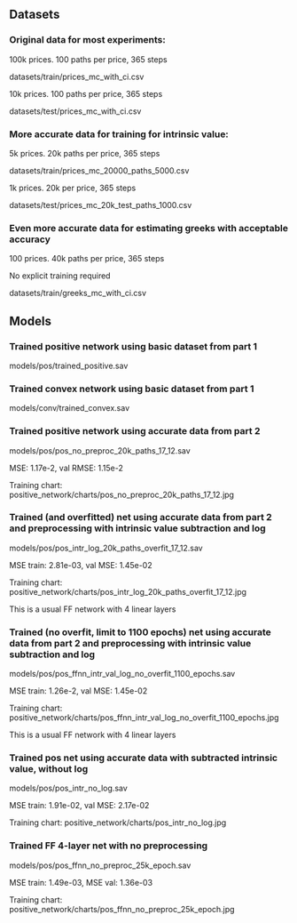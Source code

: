## Datasets
### Original data for most experiments:
100k prices. 100 paths per price, 365 steps

datasets/train/prices_mc_with_ci.csv

10k prices. 100 paths per price, 365 steps

datasets/test/prices_mc_with_ci.csv

### More accurate data for training for intrinsic value:
5k prices. 20k paths per price, 365 steps

datasets/train/prices_mc_20000_paths_5000.csv

1k prices. 20k per price, 365 steps

datasets/test/prices_mc_20k_test_paths_1000.csv

### Even more accurate data for estimating greeks with acceptable accuracy
100 prices. 40k paths per price, 365 steps

No explicit training required

datasets/train/greeks_mc_with_ci.csv


## Models
### Trained positive network using basic dataset from part 1
models/pos/trained_positive.sav

### Trained convex network using basic dataset from part 1
models/conv/trained_convex.sav

### Trained positive network using accurate data from part 2
models/pos/pos_no_preproc_20k_paths_17_12.sav

MSE: 1.17e-2, val RMSE: 1.15e-2

Training chart: positive_network/charts/pos_no_preproc_20k_paths_17_12.jpg

### Trained (and overfitted) net using accurate data from part 2 and preprocessing with intrinsic value subtraction and log
models/pos/pos_intr_log_20k_paths_overfit_17_12.sav

MSE train: 2.81e-03, val MSE: 1.45e-02

Training chart: positive_network/charts/pos_intr_log_20k_paths_overfit_17_12.jpg

This is a usual FF network with 4 linear layers

### Trained (no overfit, limit to 1100 epochs) net using accurate data from part 2 and preprocessing with intrinsic value subtraction and log
models/pos/pos_ffnn_intr_val_log_no_overfit_1100_epochs.sav

MSE train: 1.26e-2, val MSE: 1.45e-02

Training chart: positive_network/charts/pos_ffnn_intr_val_log_no_overfit_1100_epochs.jpg

This is a usual FF network with 4 linear layers

### Trained pos net using accurate data with subtracted intrinsic value, without log
models/pos/pos_intr_no_log.sav

MSE train: 1.91e-02, val MSE: 2.17e-02

Training chart: positive_network/charts/pos_intr_no_log.jpg

### Trained FF 4-layer net with no preprocessing 
models/pos/pos_ffnn_no_preproc_25k_epoch.sav

MSE train: 1.49e-03, MSE val: 1.36e-03

Training chart: positive_network/charts/pos_ffnn_no_preproc_25k_epoch.jpg
